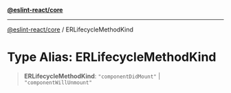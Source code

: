 [**@eslint-react/core**](../README.md)

***

[@eslint-react/core](../README.md) / ERLifecycleMethodKind

# Type Alias: ERLifecycleMethodKind

> **ERLifecycleMethodKind**: `"componentDidMount"` \| `"componentWillUnmount"`
